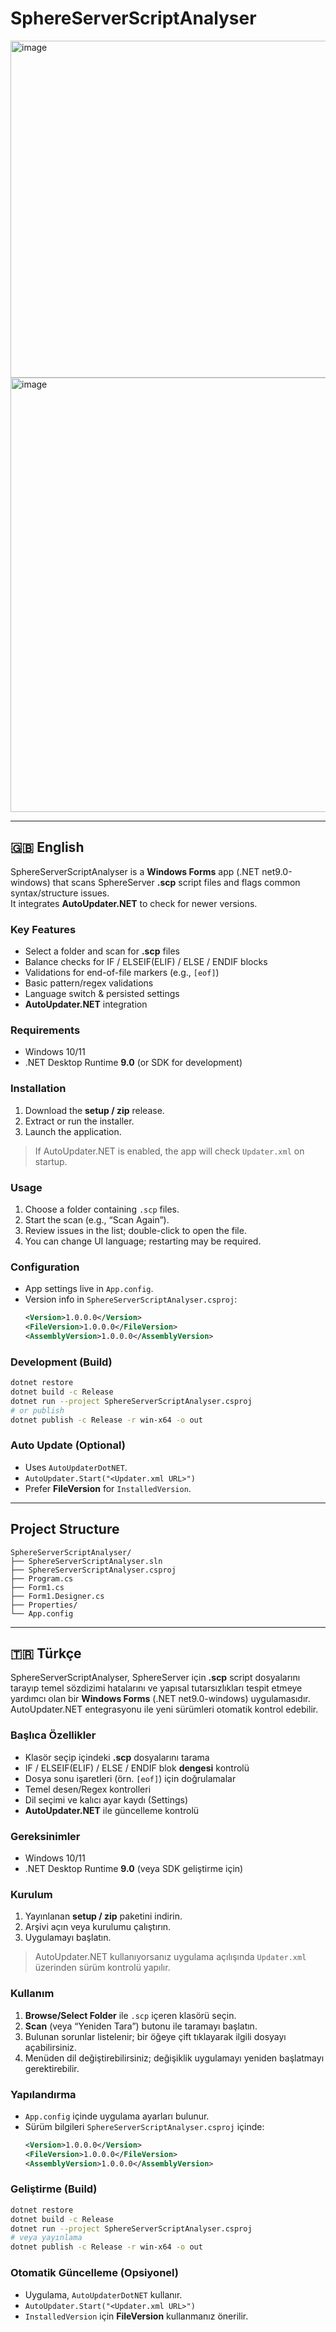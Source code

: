 # SphereServerScriptAnalyser

<img width="649" height="539" alt="image" src="https://github.com/user-attachments/assets/868fcd4c-aab5-4d99-bd1f-35fc258f63c7" />
<img width="992" height="695" alt="image" src="https://github.com/user-attachments/assets/dae84a98-f352-4506-b5d2-8647ac647c1c" />



---

## 🇬🇧 English

SphereServerScriptAnalyser is a **Windows Forms** app (.NET net9.0-windows) that scans SphereServer **.scp** script files and flags common syntax/structure issues.  
It integrates **AutoUpdater.NET** to check for newer versions.

### Key Features
- Select a folder and scan for **.scp** files
- Balance checks for IF / ELSEIF(ELIF) / ELSE / ENDIF blocks
- Validations for end-of-file markers (e.g., `[eof]`)
- Basic pattern/regex validations
- Language switch & persisted settings
- **AutoUpdater.NET** integration

### Requirements
- Windows 10/11
- .NET Desktop Runtime **9.0** (or SDK for development)

### Installation
1. Download the **setup / zip** release.
2. Extract or run the installer.
3. Launch the application.

> If AutoUpdater.NET is enabled, the app will check `Updater.xml` on startup.

### Usage
1. Choose a folder containing `.scp` files.  
2. Start the scan (e.g., “Scan Again”).  
3. Review issues in the list; double-click to open the file.  
4. You can change UI language; restarting may be required.

### Configuration
- App settings live in `App.config`.
- Version info in `SphereServerScriptAnalyser.csproj`:
  ```xml
  <Version>1.0.0.0</Version>
  <FileVersion>1.0.0.0</FileVersion>
  <AssemblyVersion>1.0.0.0</AssemblyVersion>
  ```

### Development (Build)
```bash
dotnet restore
dotnet build -c Release
dotnet run --project SphereServerScriptAnalyser.csproj
# or publish
dotnet publish -c Release -r win-x64 -o out
```

### Auto Update (Optional)
- Uses `AutoUpdaterDotNET`.
- `AutoUpdater.Start("<Updater.xml URL>")`
- Prefer **FileVersion** for `InstalledVersion`.

---

## Project Structure
```
SphereServerScriptAnalyser/
├── SphereServerScriptAnalyser.sln
├── SphereServerScriptAnalyser.csproj
├── Program.cs
├── Form1.cs
├── Form1.Designer.cs
├── Properties/
└── App.config
```

---

## 🇹🇷 Türkçe

SphereServerScriptAnalyser, SphereServer için **.scp** script dosyalarını tarayıp temel sözdizimi hatalarını ve yapısal tutarsızlıkları tespit etmeye yardımcı olan bir **Windows Forms** (.NET net9.0-windows) uygulamasıdır.  
AutoUpdater.NET entegrasyonu ile yeni sürümleri otomatik kontrol edebilir.

### Başlıca Özellikler
- Klasör seçip içindeki **.scp** dosyalarını tarama
- IF / ELSEIF(ELIF) / ELSE / ENDIF blok **dengesi** kontrolü
- Dosya sonu işaretleri (örn. `[eof]`) için doğrulamalar
- Temel desen/Regex kontrolleri
- Dil seçimi ve kalıcı ayar kaydı (Settings)
- **AutoUpdater.NET** ile güncelleme kontrolü

### Gereksinimler
- Windows 10/11
- .NET Desktop Runtime **9.0** (veya SDK geliştirme için)

### Kurulum
1. Yayınlanan **setup / zip** paketini indirin.
2. Arşivi açın veya kurulumu çalıştırın.
3. Uygulamayı başlatın.

> AutoUpdater.NET kullanıyorsanız uygulama açılışında `Updater.xml` üzerinden sürüm kontrolü yapılır.

### Kullanım
1. **Browse/Select Folder** ile `.scp` içeren klasörü seçin.  
2. **Scan** (veya “Yeniden Tara”) butonu ile taramayı başlatın.  
3. Bulunan sorunlar listelenir; bir öğeye çift tıklayarak ilgili dosyayı açabilirsiniz.  
4. Menüden dil değiştirebilirsiniz; değişiklik uygulamayı yeniden başlatmayı gerektirebilir.

### Yapılandırma
- `App.config` içinde uygulama ayarları bulunur.
- Sürüm bilgileri `SphereServerScriptAnalyser.csproj` içinde:
  ```xml
  <Version>1.0.0.0</Version>
  <FileVersion>1.0.0.0</FileVersion>
  <AssemblyVersion>1.0.0.0</AssemblyVersion>
  ```

### Geliştirme (Build)
```bash
dotnet restore
dotnet build -c Release
dotnet run --project SphereServerScriptAnalyser.csproj
# veya yayınlama
dotnet publish -c Release -r win-x64 -o out
```

### Otomatik Güncelleme (Opsiyonel)
- Uygulama, `AutoUpdaterDotNET` kullanır.
- `AutoUpdater.Start("<Updater.xml URL>")`
- `InstalledVersion` için **FileVersion** kullanmanız önerilir.
